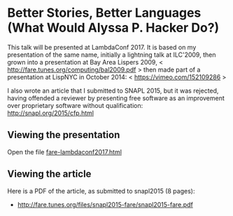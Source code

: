 Better Stories, Better Languages (What Would Alyssa P. Hacker Do?)
==================================================================

This talk will be presented at LambdaConf 2017.
It is based on my presentation of the same name,
initially a lightning talk at ILC'2009,
then grown into a presentation at Bay Area Lispers 2009,
< http://fare.tunes.org/computing/bal2009.pdf >
then made part of a presentation at LispNYC in October 2014:
< https://vimeo.com/152109286 >

I also wrote an article that I submitted to SNAPL 2015, but it was rejected,
having offended a reviewer by presenting free software as
an improvement over proprietary software without qualification:
	http://snapl.org/2015/cfp.html


Viewing the presentation
------------------------

Open the file [fare-lambdaconf2017.html](fare-lambdaconf2017.html)


Viewing the article
-------------------

Here is a PDF of the article, as submitted to snapl2015 (8 pages):

  * http://fare.tunes.org/files/snapl2015-fare/snapl2015-fare.pdf

